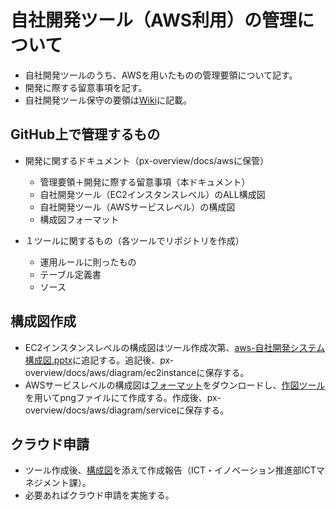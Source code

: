 # 自社開発ツール（AWS利用）の管理について

* 自社開発ツールのうち、AWSを用いたものの管理要領について記す。
* 開発に際する留意事項を記す。
* 自社開発ツール保守の要領は<a href="https://primeweb1.backlog.jp/wiki/DM2020/%E8%87%AA%E7%A4%BE%E9%96%8B%E7%99%BA%E4%BF%9D%E5%AE%88%E8%A6%81%E7%B6%B1%EF%BC%882019%E5%B9%B4%E5%BA%A6%E7%A7%BB%E6%A4%8D%E7%89%88%EF%BC%89" target="_blank">Wiki</a>に記載。

## GitHub上で管理するもの

* 開発に関するドキュメント（px-overview/docs/awsに保管）

  * 管理要領＋開発に際する留意事項（本ドキュメント）
  * 自社開発ツール（EC2インスタンスレベル）のALL構成図
  * 自社開発ツール（AWSサービスレベル）の構成図
  * 構成図フォーマット

* １ツールに関するもの（各ツールでリポジトリを作成）
  * 運用ルールに則ったもの
  * テーブル定義書
  * ソース


## 構成図作成

* EC2インスタンスレベルの構成図はツール作成次第、<a href="https://px-develop.github.io/px-overview/aws/diagram/ec2instance/aws-自社開発システム構成図.pptx" target="_blank">aws-自社開発システム構成図.pptx</a>に追記する。追記後、px-overview/docs/aws/diagram/ec2instanceに保存する。
* AWSサービスレベルの構成図は<a href="https://px-develop.github.io/px-overview/aws/diagram/service/FMT/aws-diagram.drawio" target="_blank">フォーマット</a>をダウンロードし、<a href="https://app.diagrams.net/" target="_blank">作図ツール</a>を用いてpngファイルにて作成する。作成後、px-overview/docs/aws/diagram/serviceに保存する。

## クラウド申請

* ツール作成後、<a href="https://px-develop.github.io/px-overview/aws/diagram/ec2instance/aws-自社開発システム構成図.pptx" target="_blank">構成図</a>を添えて作成報告（ICT・イノベーション推進部ICTマネジメント課）。
* 必要あればクラウド申請を実施する。
